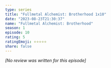 ```yaml
---
type: series
title: "Fullmetal Alchemist: Brotherhood 1x10"
date: "2023-08-23T21:30:37"
name: "Fullmetal Alchemist: Brotherhood"
season: 1
episode: 10
rating: 5
ratingEmoji: ⭐️⭐️⭐️⭐️⭐️
share: false
---
```


_[No review was written for this episode]_
